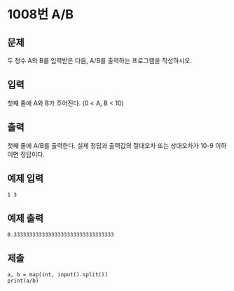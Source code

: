 # 1008번 A/B



## 문제

두 정수 A와 B를 입력받은 다음, A/B를 출력하는 프로그램을 작성하시오.



## 입력

첫째 줄에 A와 B가 주어진다. (0 < A, B < 10)



## 출력

첫째 줄에 A/B를 출력한다. 실제 정답과 출력값의 절대오차 또는 상대오차가 10-9 이하이면 정답이다.



## 예제 입력

```
1 3
```



## 예제 출력

```
0.33333333333333333333333333333333
```



## 제출

```
a, b = map(int, input().split()) 
print(a/b)
```

